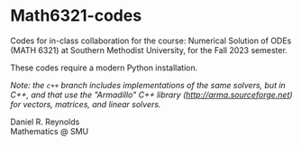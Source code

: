 # Math6321-codes

Codes for in-class collaboration for the course: Numerical Solution of ODEs (MATH 6321) at Southern Methodist University, for the Fall 2023 semester.

These codes require a modern Python installation.

   *Note: the `c++` branch includes implementations of the same solvers, but in C++, and that use the "Armadillo" C++ library (http://arma.sourceforge.net) for vectors, matrices, and linear solvers.*

Daniel R. Reynolds  
Mathematics @ SMU  
